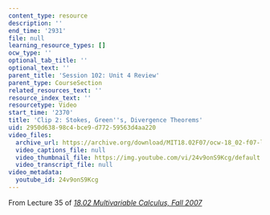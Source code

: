```yaml
---
content_type: resource
description: ''
end_time: '2931'
file: null
learning_resource_types: []
ocw_type: ''
optional_tab_title: ''
optional_text: ''
parent_title: 'Session 102: Unit 4 Review'
parent_type: CourseSection
related_resources_text: ''
resource_index_text: ''
resourcetype: Video
start_time: '2370'
title: 'Clip 2: Stokes, Green''s, Divergence Theorems'
uid: 2950d638-98c4-bce9-d772-59563d4aa220
video_files:
  archive_url: https://archive.org/download/MIT18.02F07/ocw-18_02-f07-lec35_300k.mp4
  video_captions_file: null
  video_thumbnail_file: https://img.youtube.com/vi/24v9onS9Kcg/default.jpg
  video_transcript_file: null
video_metadata:
  youtube_id: 24v9onS9Kcg
---
```


From Lecture 35 of [_18.02 Multivariable Calculus, Fall 2007_](/courses/18-02-multivariable-calculus-fall-2007/video_galleries/video-lectures)



